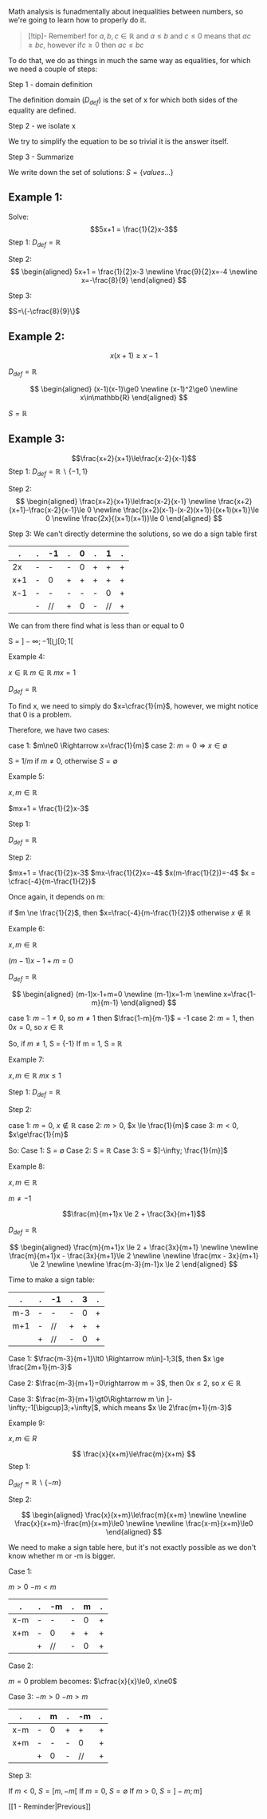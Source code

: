 Math analysis is funadmentally about inequalities between numbers, so we're going to learn how to properly do it.

> [!tip]- Remember!
> for $a,b,c\in\mathbb{R}$ and $a\le b$ and $c \le 0$ means that $ac \ge bc$, however if$c\ge 0$ then $ac\le bc$

To do that, we do as things in much the same way as equalities, for which we need a couple of steps:

Step 1 - domain definition

The definition domain ($D_{def}$) is the set of x for which both sides of the equality are defined.

Step 2 - we isolate x

We try to simplify the equation to be so trivial it is the answer itself.

Step 3 - Summarize

We write down the set of solutions: $S=\{values...\}$

## Example 1:

Solve:
$$5x+1 = \frac{1}{2}x-3$$
Step 1: 
$D_{def}=\mathbb{R}$

Step 2:
$$
\begin{aligned}
5x+1 = \frac{1}{2}x-3
\newline
\frac{9}{2}x=-4
\newline
x=-\frac{8}{9}
\end{aligned}
$$


Step 3:

$S=\{-\cfrac{8}{9}\}$


## Example 2:

$$x(x+1)\ge x-1$$

$D_{def}=\mathbb{R}$

$$
\begin{aligned}
(x-1)(x-1)\ge0
\newline
(x-1)^2\ge0
\newline
x\in\mathbb{R}
\end{aligned}
$$

$S=\mathbb{R}$

## Example 3:

$$\frac{x+2}{x+1}\le\frac{x-2}{x-1}$$
Step 1:
$D_{def}=\mathbb{R} \backslash \{-1, 1\}$

Step 2:
$$
\begin{aligned}
\frac{x+2}{x+1}\le\frac{x-2}{x-1}
\newline
\frac{x+2}{x+1}-\frac{x-2}{x-1}\le 0
\newline
\frac{(x+2)(x-1)-(x-2)(x+1)}{(x+1)(x+1)}\le 0
\newline
\frac{2x}{(x+1)(x+1)}\le 0
\end{aligned}
$$

Step 3:
We can't directly determine the solutions, so we do a sign table first

| .   | .   | -1  | .   | 0   | .   | 1   | .   |
| --- | --- | --- | --- | --- | --- | --- | --- |
| 2x  | -   | -   | -   | 0   | +   | +   | +   |
| x+1 | -   | 0   | +   | +   | +   | +   | +   |
| x-1 | -   | -   | -   | -   | -   | 0   | +   |
|     | -   | //  | +   | 0   | -   | //  | +   |

We can from there find what is less than or equal to 0

S = $]-\infty;-1[\bigcup[0;1[$

Example 4:

$x\in\mathbb{R}$
$m\in\mathbb{R}$
$mx=1$

$D_{def}=\mathbb{R}$

To find x, we need to simply do $x=\cfrac{1}{m}$, however, we might notice that 0 is a problem.

Therefore, we have two cases:

case 1: $m\ne0 \Rightarrow x=\frac{1}{m}$ 
case 2: $m=0 \Rightarrow x\in\emptyset$

S = $1/m\text{ if }m \ne 0\text{, otherwise }S = \emptyset$

Example 5:

$x,m\in\mathbb{R}$

$mx+1 = \frac{1}{2}x-3$

Step 1:

$D_{def}=\mathbb{R}$

Step 2:

$mx+1 = \frac{1}{2}x-3$
$mx-\frac{1}{2}x=-4$
$x(m-\frac{1}{2})=-4$
$x = \cfrac{-4}{m-\frac{1}{2}}$

Once again, it depends on m:


if $m \ne \frac{1}{2}$, then $x=\frac{-4}{m-\frac{1}{2}}$
otherwise $x\notin\mathbb R$


Example 6:

$x, m \in \mathbb R$

$(m-1)x-1+m=0$

$D_{def}=\mathbb R$

$$
\begin{aligned}
(m-1)x-1+m=0
\newline
(m-1)x=1-m
\newline
x=\frac{1-m}{m-1}
\end{aligned}
$$


case 1: $m-1 \ne0$, so $m\ne1$ then $\frac{1-m}{m-1}$ = -1
case 2: $m=1$, then $0x = 0$, so $x\in\mathbb R$

So, if $m\ne 1$, S = {-1}
If m = 1, S = $\mathbb R$

Example 7:

$x,m \in \mathbb R$
$mx\le1$

Step 1:
$D_{def}=\mathbb R$

Step 2:

case 1: $m = 0$, $x\notin \mathbb R$
case 2: $m > 0$, $x \le \frac{1}{m}$
case 3: $m < 0$, $x\ge\frac{1}{m}$

So:
Case 1: S = $\emptyset$
Case 2: S = $\mathbb R$
Case 3: S = $]-\infty; \frac{1}{m}]$

Example 8:

$x, m \in \mathbb R$

$m \ne -1$

$$\frac{m}{m+1}x \le 2 + \frac{3x}{m+1}$$

$D_{def} = \mathbb R$

$$
\begin{aligned}
\frac{m}{m+1}x \le 2 + \frac{3x}{m+1}
\newline
\newline
\frac{m}{m+1}x - \frac{3x}{m+1}\le 2
\newline
\newline
\frac{mx - 3x}{m+1} \le 2
\newline
\newline
\frac{m-3}{m-1}x \le 2
\end{aligned}
$$

Time to make a sign table:

| .   | .   | -1  | .   | 3   | .   |
| --- | --- | --- | --- | --- | --- |
| m-3 | -   | -   | -   | 0   | +   |
| m+1 | -   | //  | +   | +   | +   |
|     | +   | //  | -   | 0   | +   |

Case 1:
$\frac{m-3}{m+1}\lt0 \Rightarrow m\in]-1;3[$, then $x \ge \frac{2m+1}{m-3}$

Case 2:
$\frac{m-3}{m+1}=0\rightarrow m = 3$, then $0x \le 2$, so $x\in\mathbb R$

Case 3:
$\frac{m-3}{m+1}\gt0\Rightarrow m \in ]-\infty;-1[\bigcup]3;+\infty[$, which means $x \le 2\frac{m+1}{m-3}$

Example 9:

$x, m \in R$

$$
\frac{x}{x+m}\le\frac{m}{x+m}
$$
Step 1:

$D_{def}=\mathbb{R}\backslash\{-m\}$

Step 2:

$$
\begin{aligned}
\frac{x}{x+m}\le\frac{m}{x+m}
\newline
\newline
\frac{x}{x+m}-\frac{m}{x+m}\le0
\newline
\newline
\frac{x-m}{x+m}\le0
\end{aligned}
$$

We need to make a sign table here, but it's not exactly possible as we don't know whether m or -m is bigger.

Case 1:

$m\gt0$
$-m\lt m$

| .   | .   | -m  | .   | m   | .   |
| --- | --- | --- | --- | --- | --- |
| x-m | -   | -   | -   | 0   | +   |
| x+m | -   | 0   | +   | +   | +   |
|     | +   | //  | -   | 0   | +   |

Case 2:

$m=0$
problem becomes:
$\cfrac{x}{x}\le0, x\ne0$


Case 3:
$-m \gt 0$
$-m \gt m$


| .   | .   | m   | .   | -m  | .   |
| --- | --- | --- | --- | --- | --- |
| x-m | -   | 0   | +   | +   | +   |
| x+m | -   | -   | -   | 0   | +   |
|     | +   | 0   | -   | //  | +   |


Step 3:

If $m \lt 0$, $S = [m, -m[$
If $m = 0$, $S = \emptyset$
If $m\gt0$, $S = ]-m;m]$

[[1 - Reminder|Previous]]